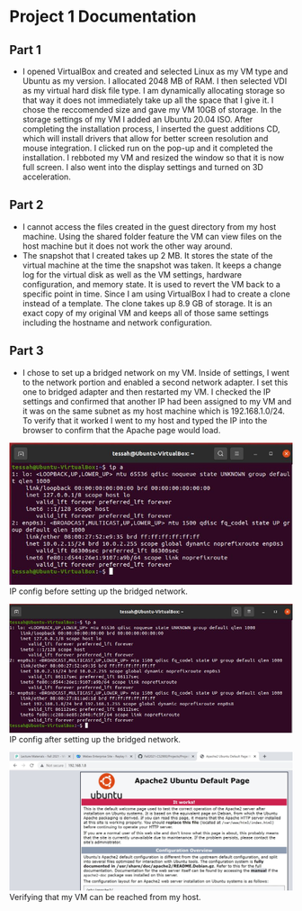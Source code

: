 # Project 1 Documentation
## Part 1
- I opened VirtualBox and created and selected Linux as my VM type and Ubuntu as my version. I allocated 2048 MB of RAM. I then selected VDI as my virtual hard disk file type. I am dynamically allocating storage so that way it does not immediately take up all the space that I give it. I chose the reccomended size and gave my VM 10GB of storage. In the storage settings of my VM I added an Ubuntu 20.04 ISO. After completing the installation process, I inserted the guest additions CD, which will install drivers that allow for better screen resolution and mouse integration. I clicked run on the pop-up and it completed the installation. I rebboted my VM and resized the window so that it is now full screen. I also went into the display settings and turned on 3D acceleration.

## Part 2
- I cannot access the files created in the guest directory from my host machine. Using the shared folder feature the VM can view files on the host machine but it does not work the other way around.
- The snapshot that I created takes up 2 MB. It stores the state of the virtual machine at the time the snapshot was taken. It keeps a change log for the virtual disk as well as the VM settings, hardware configuration, and memory state. It is used to revert the VM back to a specific point in time. Since I am using VirtualBox I had to create a clone instead of a template. The clone takes up 8.9 GB of storage. It is an exact copy of my original VM and keeps all of those same settings including the hostname and network configuration.

## Part 3
- I chose to set up a bridged network on my VM. Inside of settings, I went to the network portion and enabled a second network adapter. I set this one to bridged adapter and then restarted my VM. I checked the IP settings and confirmed that another IP had been assigned to my VM and it was on the same subnet as my host machine which is 192.168.1.0/24. To verify that it worked I went to my host and typed the IP into the browser to confirm that the Apache page would load.

![IP config before](Images/IPconfig1.JPG)
  IP config before setting up the bridged network.

![IP config after](Images/IPconfig2.JPG)
  IP config after setting up the bridged network.

![IP test](Images/Bridged.JPG)
  Verifying that my VM can be reached from my host.